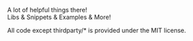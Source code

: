 A lot of helpful things there!  
Libs & Snippets & Examples & More!  
  
All code except thirdparty/* is provided under the MIT license.
